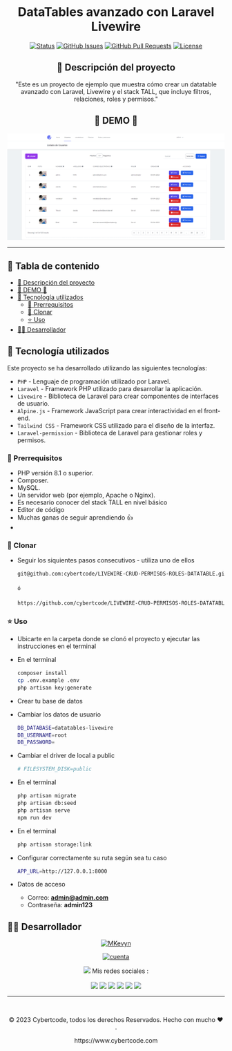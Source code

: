 <div align="center">

<h1> DataTables avanzado con Laravel Livewire  </h1>

[![Status](https://img.shields.io/badge/status-active-success.svg)]()
[![GitHub Issues](https://img.shields.io/github/issues/kylelobo/The-Documentation-Compendium.svg)](https://github.com/kylelobo/The-Documentation-Compendium/issues)
[![GitHub Pull Requests](https://img.shields.io/github/issues-pr/kylelobo/The-Documentation-Compendium.svg)](https://github.com/kylelobo/The-Documentation-Compendium/pulls)
[![License](https://img.shields.io/badge/license-MIT-blue.svg)](/LICENSE)

## 📖 Descripción del proyecto <a name="-descripción-del-proyecto-"></a>

<p>"Este es un proyecto de ejemplo que muestra cómo crear un datatable avanzado con Laravel, Livewire y el stack TALL, que incluye filtros, relaciones, roles y permisos."

## 🥇 DEMO 🥇 <a name="-demo--"></a>

</p>
</div>

<div align="center">
<p align="center">
  <a href="" rel="demo">
 <img width=900px  src="demo.gif" alt="demo"></a>
</p>
</div>

---

<h2> 📝 Tabla de contenido </h2>

- [📖 Descripción del proyecto ](#-descripción-del-proyecto-)
- [🥇 DEMO 🥇 ](#-demo--)
- [🏁 Tecnología utilizados ](#-tecnología-utilizados-)
  - [📒 Prerrequisitos ](#-prerrequisitos-)
  - [🚀 Clonar ](#-clonar-)
  - [⭐ Uso ](#-uso-)
- [👨‍💻 Desarrollador](#-desarrollador)

## 🏁 Tecnología utilizados <a name="-tecnología-utilizados-"></a>

Este proyecto se ha desarrollado utilizando las siguientes tecnologías:

-   `PHP` - Lenguaje de programación utilizado por Laravel.
-   `Laravel` - Framework PHP utilizado para desarrollar la aplicación.
-   `Livewire` - Biblioteca de Laravel para crear componentes de interfaces de usuario.
-   `Alpine.js` - Framework JavaScript para crear interactividad en el front-end.
-   `Tailwind CSS` - Framework CSS utilizado para el diseño de la interfaz.
-   `Laravel-permission` - Biblioteca de Laravel para gestionar roles y permisos.

### 📒 Prerrequisitos <a name="-prerrequisitos-"></a>

-   PHP versión 8.1 o superior.
-   Composer.
-   MySQL.
-   Un servidor web (por ejemplo, Apache o Nginx).
-   Es necesario conocer del stack TALL en nivel básico
-   Editor de código
-   Muchas ganas de seguir aprendiendo 👍
-

### 🚀 Clonar <a name="-clonar-"></a>

-   Seguir los siquientes pasos consecutivos - utiliza uno de ellos

    ```bash
    git@github.com:cybertcode/LIVEWIRE-CRUD-PERMISOS-ROLES-DATATABLE.git

    ó

    https://github.com/cybertcode/LIVEWIRE-CRUD-PERMISOS-ROLES-DATATABLE.git

    ```

### ⭐ Uso <a name="-uso-"></a>

-   Ubicarte en la carpeta donde se clonó el proyecto y ejecutar las instrucciones en el terminal
-   En el terminal

    ```bash
    composer install
    cp .env.example .env
    php artisan key:generate
    ```

-   Crear tu base de datos
-   Cambiar los datos de usuario

    ```bash
    DB_DATABASE=datatables-livewire
    DB_USERNAME=root
    DB_PASSWORD=
    ```

-   Cambiar el driver de local a public

    ```bash
    # FILESYSTEM_DISK=public
    ```

-   En el terminal

    ```bash
    php artisan migrate
    php artisan db:seed
    php artisan serve
    npm run dev
    ```

-   En el terminal

    ```bash
    php artisan storage:link
    ```

-   Configurar correctamente su ruta según sea tu caso

    ```bash
    APP_URL=http://127.0.0.1:8000
    ```

-   Datos de acceso
    -   Correo: **admin@admin.com**
    -   Contraseña: **admin123**

## 👨‍💻 Desarrollador<a name="desarrollador"></a>

<div  align="center">

[![MKevyn](https://readme-typing-svg.demolab.com?font=Fira+Code&weight=500&size=18&pause=1&multiline=true&width=435&lines=Ing.+MKevyn+%7C+BackEnd+developer;+%7B%7B+Codeo+y+luego+existo+%7D%7D)](https://github.com/cybertcode)

[![cuenta](https://github-widgetbox.vercel.app/api/profile?username=cybertcode&data=followers,repositories,stars,commits&theme=nautilus)](https://github.com/cybertcode)

<p align="center">
  <img src="https://raw.githubusercontent.com/MartinHeinz/MartinHeinz/master/wave.gif" width="20px"> Mis redes sociales :<br/><br/>
    <a href="https://www.linkedin.com/in/marvyn-kevyn-huanca-hilario-a12699b7/"><img src="https://img.shields.io/badge/linkedin-0077B5.svg?style=for-the-badge&logo=linkedin&logoColor=white"/></a>
    <a href="https://www.facebook.com/profile.php?id=100047330599374"><img src="https://img.shields.io/badge/facebook-1D4292.svg?style=for-the-badge&logo=facebook&logoColor=white"/></a>
    <a href="https://gitlab.com/cybert22"><img src="https://img.shields.io/badge/gitlab-1D4292.svg?style=for-the-badge&logo=gitlab"/></a>
    <a href="https://www.instagram.com/mkevynhh"><img src="https://img.shields.io/badge/instagram-E4405F.svg?style=for-the-badge&logo=instagram&logoColor=white"/></a>
    <a href="https://www.twitch.tv/cybert22"><img src="https://img.shields.io/badge/twitch-9146FF.svg?style=for-the-badge&logo=twitch&logoColor=white"/></a>
    <a href="https://twitter.com/Kevyn94"><img src="https://img.shields.io/badge/twitter-1DA1F2.svg?style=for-the-badge&logo=twitter&logoColor=white"/></a>
</p>

</div>

---

</br>
<div align="center">
<p align="center"> © 2023 Cybertcode, todos los derechos Reservados. Hecho con mucho ❤️ . </p>
<p align="center">
https://www.cybertcode.com
</p>
</div>
